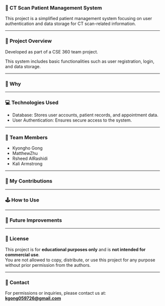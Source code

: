 ### 📑 CT Scan Patient Management System
This project is a simplified patient management system focusing on user authentication and data storage for CT scan-related information.

---

### 📝 **Project Overview**
Developed as part of a CSE 360 team project.

This system includes basic functionalities such as user registration, login, and data storage.

---


### 🧠 Why 
---


### 💻 Technologies Used
- Database: Stores user accounts, patient records, and appointment data.
- User Authentication: Ensures secure access to the system.

---


### 👥 **Team Members**
- Kyongho Gong
- MatthewZhu
- Rsheed AlRashidi
- Kali Armstrong

---

### 👤 My Contributions


---


### 🕹️ **How to Use**


---


### 🚀 **Future Improvements**


---


### 📜 **License**
This project is for **educational purposes only** and is **not intended for commercial use**.  
You are not allowed to copy, distribute, or use this project for any purpose without prior permission from the authors.  

---


### 📧 **Contact**
For permissions or inquiries, please contact us at:   **kgong059726@gmail.com**

